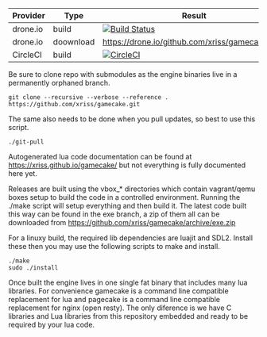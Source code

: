 
| Provider | Type | Result |
| --- | --- | --- |
| drone.io | build | [![Build Status](https://drone.io/github.com/xriss/gamecake/status.png)](https://drone.io/github.com/xriss/gamecake/latest) |
| drone.io | doownload | https://drone.io/github.com/xriss/gamecake/files |
| CircleCI | build | [![CircleCI](https://circleci.com/gh/xriss/gamecake.svg?style=svg)](https://circleci.com/gh/xriss/gamecake) |


Be sure to clone repo with submodules as the engine binaries live in a 
permanently orphaned branch.

	git clone --recursive --verbose --reference . https://github.com/xriss/gamecake.git

The same also needs to be done when you pull updates, so best to use 
this script.

	./git-pull


Autogenerated lua code documentation can be found at 
https://xriss.github.io/gamecake/ but not everything is fully 
documented here yet.

Releases are built using the vbox_* directories which contain 
vagrant/qemu boxes setup to build the code in a controlled environment. 
Running the ./make script will setup everything and then build it. The 
latest code built this way can be found in the exe branch, a zip of 
them all can be downloaded from 
https://github.com/xriss/gamecake/archive/exe.zip

For a linuxy build, the required lib dependencies are luajit and SDL2. 
Install these then you may use the following scripts to 
make and install.

	./make
	sudo ./install


Once built the engine lives in one single fat binary that includes many 
lua libraries. For convenience gamecake is a command line compatible 
replacement for lua and pagecake is a command line compatible 
replacement for nginx (open resty). The only diference is we have C 
libraries and Lua libraries from this repository embedded and ready to 
be required by your lua code.
